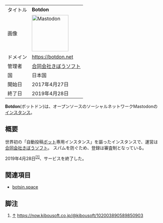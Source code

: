 <div>

|          |                                                                                                                                                                                                                                                                                                        |
|----------|--------------------------------------------------------------------------------------------------------------------------------------------------------------------------------------------------------------------------------------------------------------------------------------------------------|
| タイトル | **Botdon**                                                                                                                                                                                                                                                                                             |
| 画像     | [<img src="/images/thumb/0/00/Mastodon_logo.png/120px-Mastodon_logo.png" srcset="/images/thumb/0/00/Mastodon_logo.png/180px-Mastodon_logo.png 1.5x, /images/0/00/Mastodon_logo.png 2x" width="120" height="120" alt="Mastodon" />](/%E3%83%95%E3%82%A1%E3%82%A4%E3%83%AB:Mastodon_logo.png "Mastodon") |
| ドメイン | <a href="https://botdon.net" rel="nofollow">https://botdon.net</a>                                                                                                                                                                                                                                     |
| 管理者   | [合同会社きぼうソフト](/%E5%90%88%E5%90%8C%E4%BC%9A%E7%A4%BE%E3%81%8D%E3%81%BC%E3%81%86%E3%82%BD%E3%83%95%E3%83%88 "合同会社きぼうソフト")                                                                                                                                                             |
| 国       | 日本国                                                                                                                                                                                                                                                                                                 |
| 開始日   | 2017年4月27日                                                                                                                                                                                                                                                                                          |
| 終了日   | 2019年4月28日                                                                                                                                                                                                                                                                                          |

**Botdon**(ボットドン)は、オープンソースのソーシャルネットワークMastodonの[インスタンス](/%E3%82%A4%E3%83%B3%E3%82%B9%E3%82%BF%E3%83%B3%E3%82%B9 "インスタンス")。

## 概要

世界初の「自動投稿[ボット](/Bot "Bot")専用インスタンス」を謳ったインスタンスで、運営は[合同会社きぼうソフト](/%E5%90%88%E5%90%8C%E4%BC%9A%E7%A4%BE%E3%81%8D%E3%81%BC%E3%81%86%E3%82%BD%E3%83%95%E3%83%88 "合同会社きぼうソフト")。 スパムを防ぐため、登録は審査制となっている。

2019年4月28日<sup>[\[1\]](#cite_note-1)</sup>、サービスを終了した。

## 関連項目

-   [botsin.space](/Botsin.space "Botsin.space (存在しないページ)")

## 脚注

<div>

1.  [↑](#cite_ref-1) <a href="https://now.kibousoft.co.jp/@kibousoft/102003890589850903" rel="nofollow">https://now.kibousoft.co.jp/@kibousoft/102003890589850903</a>

</div>

</div>
